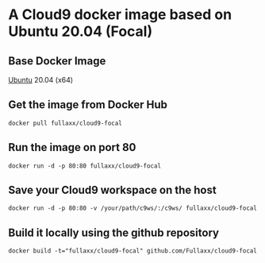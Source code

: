 # A Cloud9 docker image based on Ubuntu 20.04 (Focal)

## Base Docker Image
[Ubuntu](https://hub.docker.com/_/ubuntu) 20.04 (x64)

## Get the image from Docker Hub
```
docker pull fullaxx/cloud9-focal
```

## Run the image on port 80
```
docker run -d -p 80:80 fullaxx/cloud9-focal
```

## Save your Cloud9 workspace on the host
```
docker run -d -p 80:80 -v /your/path/c9ws/:/c9ws/ fullaxx/cloud9-focal
```

## Build it locally using the github repository
```
docker build -t="fullaxx/cloud9-focal" github.com/Fullaxx/cloud9-focal
```
